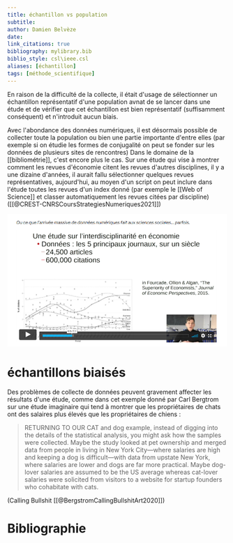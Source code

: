 ```yaml
---
title: échantillon vs population
subtitle:
author: Damien Belvèze
date:
link_citations: true
bibliography: mylibrary.bib
biblio_style: csl\ieee.csl
aliases: [échantillon]
tags: [méthode_scientifique]
---
```



En raison de la difficulté de la collecte, il était d'usage de sélectionner un échantillon représentatif d'une population avnat de se lancer dans une étude et de vérifier que cet échantillon est bien représentatif (suffisamment conséquent) et n'introduit aucun biais. 

Avec l'abondance des données numériques, il est désormais possible de collecter toute la population ou bien une partie importante d'entre elles (par exemple si on étudie les formes de conjugalité on peut se fonder sur les données de plusieurs sites de rencontres) Dans le domaine de la [[bibliométrie]], c'est encore plus le cas. 
Sur une étude qui vise à montrer comment les revues d'économie citent les revues d'autres disciplines, il y a une dizaine d'années, il aurait fallu sélectionner quelques revues représentatives, aujourd'hui, au moyen d'un script on peut inclure dans l'étude toutes les revues d'un index donné (par exemple le [[Web of Science]] et classer automatiquement les revues citées par discipline) ([[@CREST-CNRSCoursStrategiesNumeriques2021]])

![échantillon](images/echantillon.png)

# échantillons biaisés

Des problèmes de collecte de données peuvent gravement affecter les résultats d'une étude, comme dans cet exemple donné par Carl Bergtrom sur une étude imaginaire qui tend à montrer que les propriétaires de chats ont des salaires plus élevés que les propriétaires de chiens :

> RETURNING TO OUR CAT and dog example, instead of digging into the details of the statistical analysis, you might ask how the samples were collected. Maybe the study looked at pet ownership and merged data from people in living in New York City—where salaries are high and keeping a dog is difficult—with data from upstate New York, where salaries are lower and dogs are far more practical. Maybe dog-lover salaries are assumed to be the US average whereas cat-lover salaries were solicited from visitors to a website for startup founders who cohabitate with cats.

(Calling Bullshit [[@BergstromCallingBullshitArt2020]])



# Bibliographie
